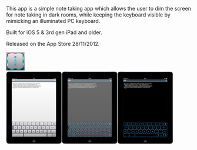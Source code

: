 <p>This app is a simple note taking app which allows the user to dim the screen for note taking in dark rooms, while keeping the keyboard visible by mimicking an illuminated PC keyboard. 
<p>Built for iOS 5 & 3rd gen iPad and older.
<p>Released on the App Store 28/11/2012.
<p><img src="/images/iconRebuildHiRes.png" width=10%> <img src="/images/screenshot01.png" width=90%>
